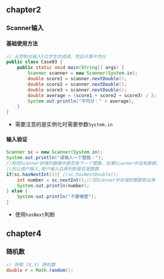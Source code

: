 ## chapter2

### Scanner输入

#### 基础使用方法

```java
// 从控制台输入3位学生的成绩，然后计算平均分
public class Case03 {
    public static void main(String[] args) {
        Scanner scanner = new Scanner(System.in);
        double score1 = scanner.nextDouble();
        double score2 = scanner.nextDouble();
        double score3 = scanner.nextDouble();
        double average = (score1 + score2 + score3) / 3;
        System.out.println("平均分：" + average);
    }
}
```

- 需要注意的是实例化时需要参数`System.in`

#### 输入验证

```java
Scanner sc = new Scanner(System.in);
System.out.println("请输入一个整数：");
//校验Scanner存储的数据中是否有下一个整数，如果Scanner中没有数据，
//则让用户输入,用户输入后再判断是否是整数
if(sc.hasNextInt()){ //sc.hasNextDouble();
    int number = sc.nextInt();//将Scanner中存储的整数取出来
    System.out.println(number);
} else {
    System.out.println("不要瞎整");
}
```

- 使用`hasNext`判断



## chapter4

### 随机数

```java
// 获取 [0,1) 随机数
double r = Math.random();
```


